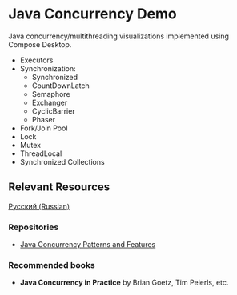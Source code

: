 # Java Concurrency Demo

Java concurrency/multithreading visualizations implemented using Compose Desktop.



- Executors
- Synchronization:
  - Synchronized
  - CountDownLatch
  - Semaphore
  - Exchanger<T>
  - CyclicBarrier
  - Phaser
- Fork/Join Pool
- Lock
- Mutex
- ThreadLocal
- Synchronized Collections

## Relevant Resources
[Русский (Russian)](docs/resources_ru.md)

### Repositories
- [Java Concurrency Patterns and Features](https://github.com/LeonardoZ/java-concurrency-patterns)

### Recommended books
- **Java Concurrency in Practice** by Brian Goetz, Tim Peierls, etc.